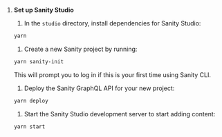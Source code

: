 1. **Set up Sanity Studio**

   1. In the `studio` directory, install dependencies for Sanity Studio:

   ```sh
   yarn
   ```

   1. Create a new Sanity project by running:

   ```sh
   yarn sanity-init
   ```

   This will prompt you to log in if this is your first time using Sanity CLI.

   1. Deploy the Sanity GraphQL API for your new project:

   ```sh
   yarn deploy
   ```

   1. Start the Sanity Studio development server to start adding content:

   ```sh
   yarn start
   ```
